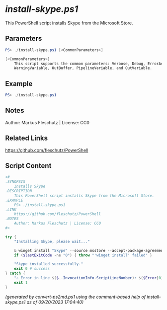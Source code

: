 *install-skype.ps1*
================

This PowerShell script installs Skype from the Microsoft Store.

Parameters
----------
```powershell
PS> ./install-skype.ps1 [<CommonParameters>]

[<CommonParameters>]
    This script supports the common parameters: Verbose, Debug, ErrorAction, ErrorVariable, WarningAction, 
    WarningVariable, OutBuffer, PipelineVariable, and OutVariable.
```

Example
-------
```powershell
PS> ./install-skype.ps1

```

Notes
-----
Author: Markus Fleschutz | License: CC0

Related Links
-------------
https://github.com/fleschutz/PowerShell

Script Content
--------------
```powershell
<#
.SYNOPSIS
	Installs Skype
.DESCRIPTION
	This PowerShell script installs Skype from the Microsoft Store.
.EXAMPLE
	PS> ./install-skype.ps1
.LINK
	https://github.com/fleschutz/PowerShell
.NOTES
	Author: Markus Fleschutz | License: CC0
#>

try {
	"Installing Skype, please wait..."

	& winget install "Skype" --source msstore --accept-package-agreements --accept-source-agreements
	if ($lastExitCode -ne "0") { throw "'winget install' failed" }

	"Skype installed successfully."
	exit 0 # success
} catch {
	"⚠️ Error in line $($_.InvocationInfo.ScriptLineNumber): $($Error[0])"
	exit 1
}
```

*(generated by convert-ps2md.ps1 using the comment-based help of install-skype.ps1 as of 09/20/2023 17:04:40)*
